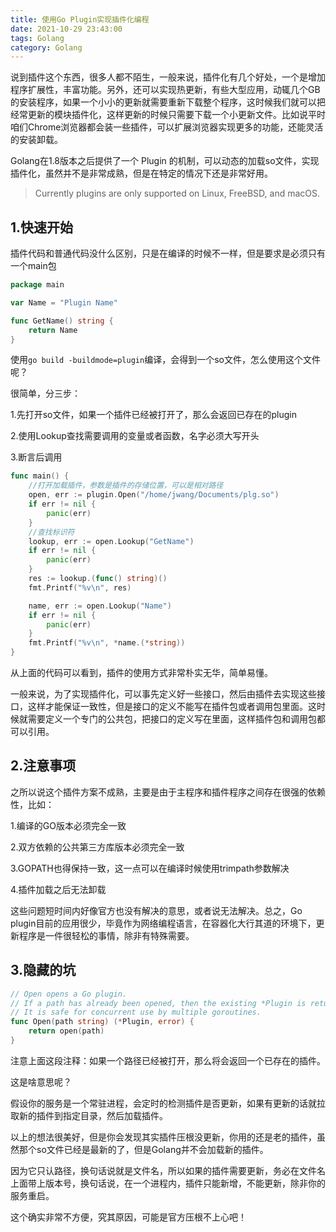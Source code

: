 ```yaml
---
title: 使用Go Plugin实现插件化编程
date: 2021-10-29 23:43:00
tags: Golang
category: Golang
---
```

说到插件这个东西，很多人都不陌生，一般来说，插件化有几个好处，一个是增加程序扩展性，丰富功能。另外，还可以实现热更新，有些大型应用，动辄几个GB的安装程序，如果一个小小的更新就需要重新下载整个程序，这时候我们就可以把经常更新的模块插件化，这样更新的时候只需要下载一个小更新文件。比如说平时咱们Chrome浏览器都会装一些插件，可以扩展浏览器实现更多的功能，还能灵活的安装卸载。

Golang在1.8版本之后提供了一个 Plugin 的机制，可以动态的加载so文件，实现插件化，虽然并不是非常成熟，但是在特定的情况下还是非常好用。

>Currently plugins are only supported on Linux, FreeBSD, and macOS.


<!--more-->

## 1.快速开始
插件代码和普通代码没什么区别，只是在编译的时候不一样，但是要求是必须只有一个main包
```go
package main

var Name = "Plugin Name"

func GetName() string {
    return Name
}
```
使用```go build -buildmode=plugin```编译，会得到一个so文件，怎么使用这个文件呢？

很简单，分三步：

1.先打开so文件，如果一个插件已经被打开了，那么会返回已存在的plugin

2.使用Lookup查找需要调用的变量或者函数，名字必须大写开头

3.断言后调用
```go
func main() {
    //打开加载插件，参数是插件的存储位置，可以是相对路径
    open, err := plugin.Open("/home/jwang/Documents/plg.so")
    if err != nil {
        panic(err)
    }
    //查找标识符
    lookup, err := open.Lookup("GetName")
    if err != nil {
        panic(err)
    }
    res := lookup.(func() string)()
    fmt.Printf("%v\n", res)

    name, err := open.Lookup("Name")
    if err != nil {
        panic(err)
    }
    fmt.Printf("%v\n", *name.(*string))
}
```

从上面的代码可以看到，插件的使用方式非常朴实无华，简单易懂。

一般来说，为了实现插件化，可以事先定义好一些接口，然后由插件去实现这些接口，这样才能保证一致性，但是接口的定义不能写在插件包或者调用包里面。这时候就需要定义一个专门的公共包，把接口的定义写在里面，这样插件包和调用包都可以引用。

## 2.注意事项
之所以说这个插件方案不成熟，主要是由于主程序和插件程序之间存在很强的依赖性，比如：

1.编译的GO版本必须完全一致

2.双方依赖的公共第三方库版本必须完全一致

3.GOPATH也得保持一致，这一点可以在编译时候使用trimpath参数解决

4.插件加载之后无法卸载

这些问题短时间内好像官方也没有解决的意思，或者说无法解决。总之，Go plugin目前的应用很少，毕竟作为网络编程语言，在容器化大行其道的环境下，更新程序是一件很轻松的事情，除非有特殊需要。

## 3.隐藏的坑
```go
// Open opens a Go plugin.
// If a path has already been opened, then the existing *Plugin is returned.
// It is safe for concurrent use by multiple goroutines.
func Open(path string) (*Plugin, error) {
    return open(path)
}
```
注意上面这段注释：如果一个路径已经被打开，那么将会返回一个已存在的插件。

这是啥意思呢？

假设你的服务是一个常驻进程，会定时的检测插件是否更新，如果有更新的话就拉取新的插件到指定目录，然后加载插件。

以上的想法很美好，但是你会发现其实插件压根没更新，你用的还是老的插件，虽然那个so文件已经是最新的了，但是Golang并不会加载新的插件。

因为它只认路径，换句话说就是文件名，所以如果的插件需要更新，务必在文件名上面带上版本号，换句话说，在一个进程内，插件只能新增，不能更新，除非你的服务重启。

这个确实非常不方便，究其原因，可能是官方压根不上心吧！